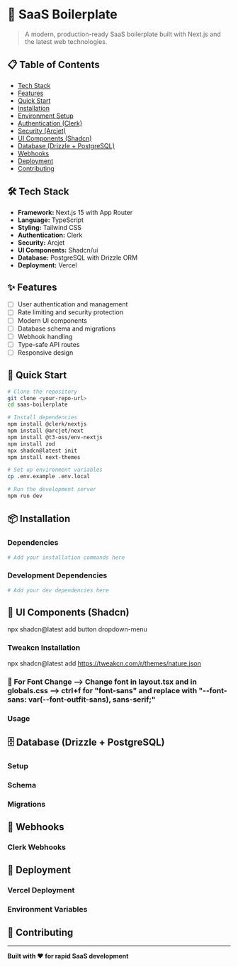 # 🚀 SaaS Boilerplate

> A modern, production-ready SaaS boilerplate built with Next.js and the latest web technologies.

## 📋 Table of Contents

- [Tech Stack](#-tech-stack)
- [Features](#-features)
- [Quick Start](#-quick-start)
- [Installation](#-installation)
- [Environment Setup](#-environment-setup)
- [Authentication (Clerk)](#-authentication-clerk)
- [Security (Arcjet)](#-security-arcjet)
- [UI Components (Shadcn)](#-ui-components-shadcn)
- [Database (Drizzle + PostgreSQL)](#-database-drizzle--postgresql)
- [Webhooks](#-webhooks)
- [Deployment](#-deployment)
- [Contributing](#-contributing)

## 🛠 Tech Stack

- **Framework:** Next.js 15 with App Router
- **Language:** TypeScript
- **Styling:** Tailwind CSS
- **Authentication:** Clerk
- **Security:** Arcjet
- **UI Components:** Shadcn/ui
- **Database:** PostgreSQL with Drizzle ORM
- **Deployment:** Vercel

## ✨ Features

- [ ] User authentication and management
- [ ] Rate limiting and security protection
- [ ] Modern UI components
- [ ] Database schema and migrations
- [ ] Webhook handling
- [ ] Type-safe API routes
- [ ] Responsive design

## 🚀 Quick Start

```bash
# Clone the repository
git clone <your-repo-url>
cd saas-boilerplate

# Install dependencies
npm install @clerk/nextjs
npm install @arcjet/next
npm install @t3-oss/env-nextjs
npm install zod
npx shadcn@latest init
npm install next-themes

# Set up environment variables
cp .env.example .env.local

# Run the development server
npm run dev
```

## 📦 Installation

### Dependencies

```bash
# Add your installation commands here
```

### Development Dependencies

```bash
# Add your dev dependencies here
```

## 🎨 UI Components (Shadcn)

npx shadcn@latest add button dropdown-menu

### Tweakcn Installation

npx shadcn@latest add https://tweakcn.com/r/themes/nature.json

### 🎨 For Font Change --> Change font in layout.tsx and in globals.css --> ctrl+f for "font-sans" and replace with "--font-sans: var(--font-outfit-sans), sans-serif;"

### Usage

<!-- Add component usage examples -->

## 🗄️ Database (Drizzle + PostgreSQL)

### Setup

<!-- Add database setup instructions -->

### Schema

<!-- Add schema information -->

### Migrations

<!-- Add migration commands -->

## 🔗 Webhooks

### Clerk Webhooks

<!-- Add webhook setup instructions -->

## 🚀 Deployment

### Vercel Deployment

<!-- Add deployment instructions -->

### Environment Variables

<!-- List production environment variables -->

## 🤝 Contributing

<!-- Add contributing guidelines -->

---

**Built with ❤️ for rapid SaaS development**
